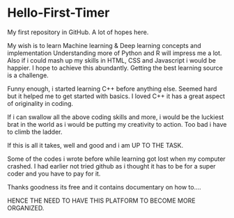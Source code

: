 # Hello-First-Timer
My first repository in GitHub. A lot of hopes here.

My wish is to learn Machine learning & Deep learning concepts and implementation
  Understanding more of Python and R will impress me a lot.
  Also if i could mash up my skills in HTML, CSS and Javascript i would be happier.
  I hope to achieve this abundantly.
Getting the best learning source is a challenge.

Funny enough, i started learning C++ before anything else. Seemed hard but it helped me to get started with basics.
I loved C++ it has a great aspect of originality in coding.

If i can swallow all the above coding skills and more, i would be the luckiest brat in the world as i would be putting my creativity to action.
Too bad i have to climb the ladder.

If this is all it takes, well and good and i am UP TO THE TASK.

Some of the codes i wrote before while learning got lost when my computer crashed. I had earlier not tried github as i thought it has to be for a super coder and you have to pay for it.

Thanks goodness its free and it contains documentary on how to....

HENCE THE NEED TO HAVE THIS PLATFORM TO BECOME MORE ORGANIZED.

